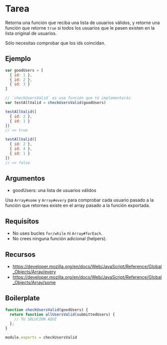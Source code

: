# Tarea

Retorna una función que reciba una lista de usuarios válidos, y retorne una
función que retorne `true` si todos los usuarios que le pasen existen en la
lista original de usuarios.

Sólo necesitas comprobar que los ids coincidan.

## Ejemplo

```js
var goodUsers = [
  { id: 1 },
  { id: 2 },
  { id: 3 }
]

// `checkUsersValid` es una función que tú implementarás
var testAllValid = checkUsersValid(goodUsers)

testAllValid([
  { id: 2 },
  { id: 1 }
])
// => true

testAllValid([
  { id: 2 },
  { id: 4 },
  { id: 1 }
])
// => false
```

## Argumentos

* goodUsers: una lista de usuarios válidos

Usa `Array#some` y `Array#every` para comprobar cada usuario pasado a la función
que retornes existe en el array pasado a la función exportada.

## Requisitos

* No uses bucles `for/while` ni `Array#forEach`.
* No crees ninguna función adicional (helpers).

## Recursos

* https://developer.mozilla.org/en/docs/Web/JavaScript/Reference/Global_Objects/Array/every
* https://developer.mozilla.org/en/docs/Web/JavaScript/Reference/Global_Objects/Array/some

## Boilerplate

```js
function checkUsersValid(goodUsers) {
  return function allUsersValid(submittedUsers) {
    // TU SOLUCIÓN AQUÍ
  };
}

module.exports = checkUsersValid
```
